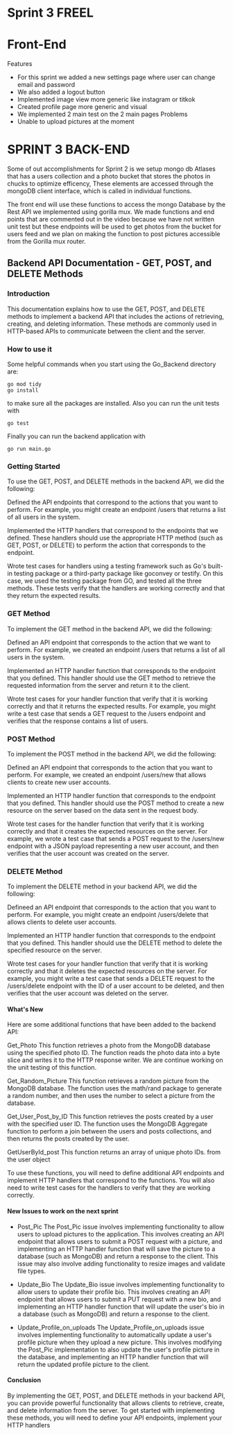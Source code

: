 # Sprint 3 FREEL


# Front-End
Features 
* For this sprint we added a new settings page where user can change email and password
* We also added a logout button 
* Implemented image view more generic like instagram or titkok 
* Created profile page more generic and visual
* We implemented 2 main test on the 2 main pages 
Problems
* Unable to upload pictures at the moment


# SPRINT 3 BACK-END
Some of out accomplishments for Sprint 2 is we setup mongo db Atlases that has a users collection and a photo bucket that stores the photos in chucks to optimize efficency, These elements are accessed through the mongoDB client interface, which is called in individual functions.

The front end will use these functions to access the mongo Database by the Rest API we implemented using gorilla mux. We made functions and end points that are commented out in the video because we have not written unit test but these endpoints will be used to get photos from the bucket for users feed and we plan on making the function to post pictures accessible from the Gorilla mux router.
## Backend API Documentation - GET, POST, and DELETE Methods
### Introduction
This documentation explains how to use the GET, POST, and DELETE methods to implement a backend API that includes the actions of retrieving, creating, and deleting information. These methods are commonly used in HTTP-based APIs to communicate between the client and the server.


### How to use it
Some helpful commands when you start using the Go_Backend directory are:
```
go mod tidy
go install
```
to make sure all the packages are installed.
Also you can run the unit tests with  
```
go test
```
Finally you can run the backend application with
```
go run main.go
```

### Getting Started
To use the GET, POST, and DELETE methods in the backend API, we did the following:

Defined the API endpoints that correspond to the actions that you want to perform. For example, you might create an endpoint /users that returns a list of all users in the system.

Implemented the HTTP handlers that correspond to the endpoints that we  defined. These handlers should use the appropriate HTTP method (such as GET, POST, or DELETE) to perform the action that corresponds to the endpoint.

Wrote test cases for handlers using a testing framework such as Go's built-in testing package or a third-party package like goconvey or testify. On this case, we used the testing package from GO, and tested all the three methods. These tests verify that the handlers are working correctly and that they return the expected results.

### GET Method
To implement the GET method in the backend API, we did the following:

Defined an API endpoint that corresponds to the action that we want to perform. For example, we created an endpoint /users that returns a list of all users in the system.

Implemented an HTTP handler function that corresponds to the endpoint that you defined. This handler should use the GET method to retrieve the requested information from the server and return it to the client.

Wrote test cases for your handler function that verify that it is working correctly and that it returns the expected results. For example, you might write a test case that sends a GET request to the /users endpoint and verifies that the response contains a list of users.

### POST Method
To implement the POST method in the backend API, we did the following:

Defined an API endpoint that corresponds to the action that you want to perform. For example, we created an endpoint /users/new that allows clients to create new user accounts.

Implemented an HTTP handler function that corresponds to the endpoint that you defined. This handler should use the POST method to create a new resource on the server based on the data sent in the request body.

Wrote test cases for the handler function that verify that it is working correctly and that it creates the expected resources on the server. For example, we wrote a test case that sends a POST request to the /users/new endpoint with a JSON payload representing a new user account, and then verifies that the user account was created on the server.

### DELETE Method
To implement the DELETE method in your backend API, we did the following:

Defineed an API endpoint that corresponds to the action that you want to perform. For example, you might create an endpoint /users/delete that allows clients to delete user accounts.

Implemented an HTTP handler function that corresponds to the endpoint that you defined. This handler should use the DELETE method to delete the specified resource on the server.

Wrote test cases for your handler function that verify that it is working correctly and that it deletes the expected resources on the server. For example, you might write a test case that sends a DELETE request to the /users/delete endpoint with the ID of a user account to be deleted, and then verifies that the user account was deleted on the server.


#### What's New

Here are some additional functions that have been added to the backend API:

Get_Photo
This function retrieves a photo from the MongoDB database using the specified photo ID. The function reads the photo data into a byte slice and writes it to the HTTP response writer. We are continue working on the unit testing of this function.

Get_Random_Picture
This function retrieves a random picture from the MongoDB database. The function uses the math/rand package to generate a random number, and then uses the number to select a picture from the database.

Get_User_Post_by_ID
This function retrieves the posts created by a user with the specified user ID. The function uses the MongoDB Aggregate function to perform a join between the users and posts collections, and then returns the posts created by the user.

GetUserById_post 
This function returns an array of unique photo IDs. from the user object 

To use these functions, you will need to define additional API endpoints and implement HTTP handlers that correspond to the functions. You will also need to write test cases for the handlers to verify that they are working correctly.

#### New Issues to work on the next sprint
* Post_Pic
The Post_Pic issue involves implementing functionality to allow users to upload pictures to the application. This involves creating an API endpoint that allows users to submit a POST request with a picture, and implementing an HTTP handler function that will save the picture to a database (such as MongoDB) and return a response to the client. This issue may also involve adding functionality to resize images and validate file types.

* Update_Bio
The Update_Bio issue involves implementing functionality to allow users to update their profile bio. This involves creating an API endpoint that allows users to submit a PUT request with a new bio, and implementing an HTTP handler function that will update the user's bio in a database (such as MongoDB) and return a response to the client.

* Update_Profile_on_uploads
The Update_Profile_on_uploads issue involves implementing functionality to automatically update a user's profile picture when they upload a new picture. This involves modifying the Post_Pic implementation to also update the user's profile picture in the database, and implementing an HTTP handler function that will return the updated profile picture to the client.

#### Conclusion
By implementing the GET, POST, and DELETE methods in your backend API, you can provide powerful functionality that allows clients to retrieve, create, and delete information from the server. To get started with implementing these methods, you will need to define your API endpoints, implement your HTTP handlers